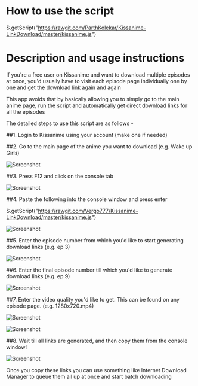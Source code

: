 How to use the script 
======================

$.getScript("https://rawgit.com/ParthKolekar/Kissanime-LinkDownload/master/kissanime.js")

Description and usage instructions
======================

If you're a free user on Kissanime and want to download multiple episodes at once, you'd usually have to visit each episode page individually one by one and get the download link again and again 

This app avoids that by basically allowing you to simply go to the main anime page, run the script and automatically get direct download links for all the episodes 

The detailed steps to use this script are as follows - 

##1. Login to Kissanime using your account (make one if needed) 

##2. Go to the main page of the anime you want to download (e.g. Wake up Girls) 

![Screenshot](https://a.pomf.se/udpztv.png)

##3. Press F12 and click on the console tab 

![Screenshot](https://a.pomf.se/sndhdw.png)

##4. Paste the following into the console window and press enter 

$.getScript("https://rawgit.com/Vergo777/Kissanime-LinkDownload/master/kissanime.js")

![Screenshot](https://a.pomf.se/svfhlk.png)

##5. Enter the episode number from which you'd like to start generating download links (e.g. ep 3)  

![Screenshot](https://a.pomf.se/rsuhqo.png)

##6. Enter the final episode number till which you'd like to generate download links (e.g. ep 9)  

![Screenshot](https://a.pomf.se/iefobt.png)

##7. Enter the video quality you'd like to get. This can be found on any episode page. (e.g. 1280x720.mp4)  

![Screenshot](https://a.pomf.se/hqvfvo.png)

![Screenshot](https://a.pomf.se/bdjswc.png)

##8. Wait till all links are generated, and then copy them from the console window! 

![Screenshot](https://a.pomf.se/kpejyt.png)

Once you copy these links you can use something like Internet Download Manager to queue them all up at once and start batch downloading
